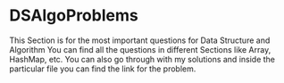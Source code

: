 # DSAlgoProblems

This Section is for the most important questions for Data Structure and Algorithm
You can find all the questions in different Sections like Array, HashMap, etc.
You can also go through with my solutions and inside the particular file you can find the link for the problem.
